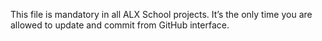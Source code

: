 This file is mandatory in all ALX School projects. It’s the only time you are allowed to update and commit from GitHub interface.
